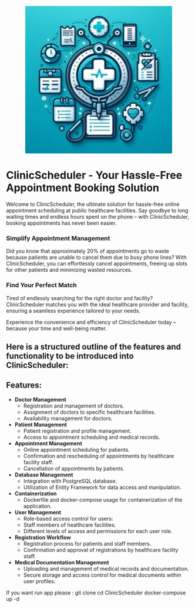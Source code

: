 



<div align="center">
    <img src="https://github.com/BlazejKalkowski/ClinicScheduler/blob/main/ClinicSchedulerLogo.jpg?raw=true" width="400px"</img> 
</div>

# ClinicScheduler - Your Hassle-Free Appointment Booking Solution
Welcome to ClinicScheduler, the ultimate solution for hassle-free online appointment scheduling at public healthcare facilities. Say goodbye to long waiting times and endless hours spent on the phone – with ClinicScheduler, booking appointments has never been easier.

### Simplify Appointment Management
Did you know that approximately 20% of appointments go to waste because patients are unable to cancel them due to busy phone lines? With ClinicScheduler, you can effortlessly cancel appointments, freeing up slots for other patients and minimizing wasted resources.

### Find Your Perfect Match
Tired of endlessly searching for the right doctor and facility? ClinicScheduler matches you with the ideal healthcare provider and facility, ensuring a seamless experience tailored to your needs.

Experience the convenience and efficiency of ClinicScheduler today – because your time and well-being matter.

## Here is a structured outline of the features and functionality to be introduced into ClinicScheduler:

## Features:
<ul>
    <li>
        <strong>Doctor Management</strong>
        <ul>
            <li>Registration and management of doctors.</li>
            <li>Assignment of doctors to specific healthcare facilities.</li>
            <li>Availability management for doctors.</li>
        </ul>
    </li>
    <li>
        <strong>Patient Management</strong>
        <ul>
            <li>Patient registration and profile management.</li>
            <li>Access to appointment scheduling and medical records.</li>
        </ul>
    </li>
    <li>
        <strong>Appointment Management</strong>
        <ul>
            <li>Online appointment scheduling for patients.</li>
            <li>Confirmation and rescheduling of appointments by healthcare facility staff.</li>
            <li>Cancellation of appointments by patients.</li>
        </ul>
    </li>
    <li>
        <strong>Database Management</strong>
        <ul>
            <li>Integration with PostgreSQL database.</li>
            <li>Utilization of Entity Framework for data access and manipulation.</li>
        </ul>
    </li>
    <li>
        <strong>Containerization</strong>
        <ul>
            <li>Dockerfile and docker-compose usage for containerization of the application.</li>
        </ul>
    </li>
    <li>
        <strong>User Management</strong>
        <ul>
            <li>Role-based access control for users:</li>
            <li>Staff members of healthcare facilities.</li>
            <li>Different levels of access and permissions for each user role.</li>
        </ul>
    </li>
    <li>
        <strong>Registration Workflow</strong>
        <ul>
            <li>Registration process for patients and staff members.</li>
            <li>Confirmation and approval of registrations by healthcare facility staff.</li>
        </ul>
    </li>
    <li>
        <strong>Medical Documentation Management</strong>
        <ul>
            <li>Uploading and management of medical records and documentation.</li>
            <li>Secure storage and access control for medical documents within user profiles.</li>
        </ul>
    </li>
</ul>

If you want run app please :
git clone
cd ClinicScheduler
docker-compose up -d

